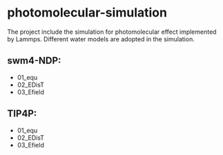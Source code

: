 # photomolecular-simulation

The project include the simulation for photomolecular effect implemented by Lammps.
Different water models are adopted in the simulation.

## swm4-NDP:
-  01_equ
-  02_EDisT
-  03_Efield
 
## TIP4P:
- 01_equ
- 02_EDisT
- 03_Efield
